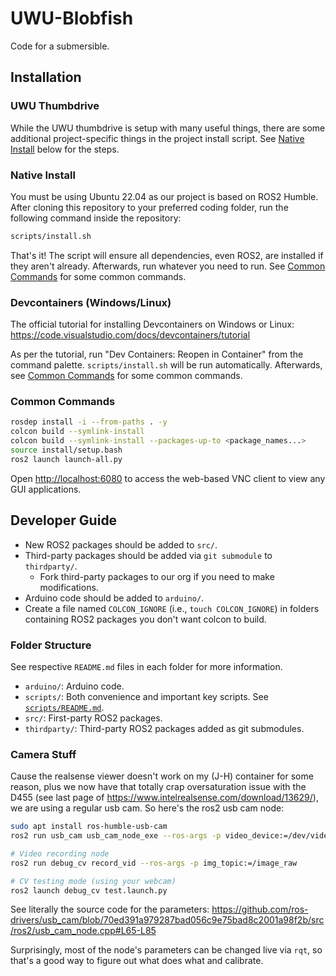 # UWU-Blobfish

Code for a submersible.

## Installation

### UWU Thumbdrive

While the UWU thumbdrive is setup with many useful things, there are some additional project-specific things in the project install script. See [Native Install](#native-install) below for the steps.

### Native Install

You must be using Ubuntu 22.04 as our project is based on ROS2 Humble. After cloning this repository to your preferred coding folder, run the following command inside the repository:

```sh
scripts/install.sh
```

That's it! The script will ensure all dependencies, even ROS2, are installed if they aren't already. Afterwards, run whatever you need to run. See [Common Commands](#common-commands) for some common commands.

### Devcontainers (Windows/Linux)

The official tutorial for installing Devcontainers on Windows or Linux: <https://code.visualstudio.com/docs/devcontainers/tutorial>

As per the tutorial, run "Dev Containers: Reopen in Container" from the command palette. `scripts/install.sh` will be run automatically. Afterwards, see [Common Commands](#common-commands) for some common commands.

### Common Commands

```sh
rosdep install -i --from-paths . -y
colcon build --symlink-install
colcon build --symlink-install --packages-up-to <package_names...>
source install/setup.bash
ros2 launch launch-all.py
```

Open <http://localhost:6080> to access the web-based VNC client to view any GUI applications.

## Developer Guide

- New ROS2 packages should be added to `src/`.
- Third-party packages should be added via `git submodule` to `thirdparty/`.
  - Fork third-party packages to our org if you need to make modifications.
- Arduino code should be added to `arduino/`.
- Create a file named `COLCON_IGNORE` (i.e., `touch COLCON_IGNORE`) in folders containing ROS2 packages you don't want colcon to build.

### Folder Structure

See respective `README.md` files in each folder for more information.

- `arduino/`: Arduino code.
- `scripts/`: Both convenience and important key scripts. See [`scripts/README.md`](scripts/README.md).
- `src/`: First-party ROS2 packages.
- `thirdparty/`: Third-party ROS2 packages added as git submodules.

### Camera Stuff

Cause the realsense viewer doesn't work on my (J-H) container for some reason, plus we now have that totally crap oversaturation issue with the D455 (see last page of <https://www.intelrealsense.com/download/13629/>), we are using a regular usb cam. So here's the ros2 usb cam node:

```sh
sudo apt install ros-humble-usb-cam
ros2 run usb_cam usb_cam_node_exe --ros-args -p video_device:=/dev/video4

# Video recording node
ros2 run debug_cv record_vid --ros-args -p img_topic:=/image_raw

# CV testing mode (using your webcam)
ros2 launch debug_cv test.launch.py
```

See literally the source code for the parameters: <https://github.com/ros-drivers/usb_cam/blob/70ed391a979287bad056c9e75bad8c2001a98f2b/src/ros2/usb_cam_node.cpp#L65-L85>

Surprisingly, most of the node's parameters can be changed live via `rqt`, so that's a good way to figure out what does what and calibrate.
